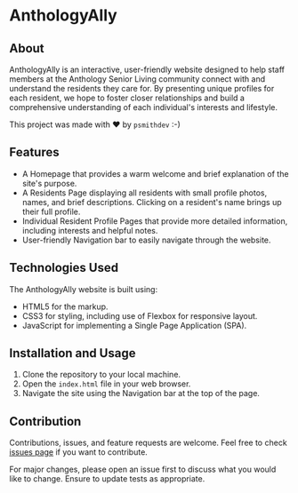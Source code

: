 # AnthologyAlly

## About

AnthologyAlly is an interactive, user-friendly website designed to help staff members at the Anthology Senior Living community connect with and understand the residents they care for. By presenting unique profiles for each resident, we hope to foster closer relationships and build a comprehensive understanding of each individual's interests and lifestyle.

This project was made with :heart: by `psmithdev` :-)

## Features

- A Homepage that provides a warm welcome and brief explanation of the site's purpose.
- A Residents Page displaying all residents with small profile photos, names, and brief descriptions. Clicking on a resident's name brings up their full profile.
- Individual Resident Profile Pages that provide more detailed information, including interests and helpful notes.
- User-friendly Navigation bar to easily navigate through the website.

## Technologies Used

The AnthologyAlly website is built using:

- HTML5 for the markup.
- CSS3 for styling, including use of Flexbox for responsive layout.
- JavaScript for implementing a Single Page Application (SPA).

## Installation and Usage

1. Clone the repository to your local machine.
2. Open the `index.html` file in your web browser.
3. Navigate the site using the Navigation bar at the top of the page.

## Contribution

Contributions, issues, and feature requests are welcome. Feel free to check [issues page](https://github.com/psmithdev/AnthologyAlly/issues) if you want to contribute.

For major changes, please open an issue first to discuss what you would like to change. Ensure to update tests as appropriate.
